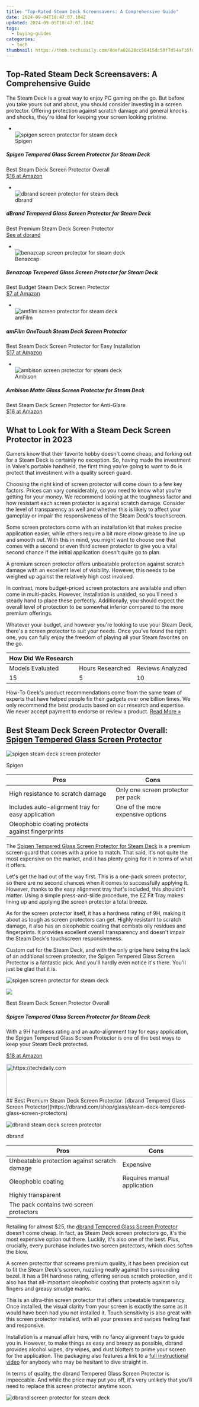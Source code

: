 ```yaml
---
title: "Top-Rated Steam Deck Screensavers: A Comprehensive Guide"
date: 2024-09-04T18:47:07.104Z
updated: 2024-09-05T18:47:07.104Z
tags:
  - buying-guides
categories:
  - tech
thumbnail: https://thmb.techidaily.com/8defa02626cc56415dc50f7d54a716fd558d3dd721a0ce14cdc43e33e2f2d6de.jpg
---
```


## Top-Rated Steam Deck Screensavers: A Comprehensive Guide

The Steam Deck is a great way to enjoy PC gaming on the go. But before you take yours out and about, you should consider investing in a screen protector. Offering protection against scratch damage and general knocks and shocks, they're ideal for keeping your screen looking pristine.

* [](https://www.amazon.com/Spigen-Tempered-Protector-Designed-Hardness/dp/B0BGQSZJTG?tag=htg-v2-4vvm2hu-20&ascsubtag=UUhtgUeUpU2000455&asc%5Frefurl=https%3A%2F%2Fwww.howtogeek.com%2Fbest-steam-deck-screen-protectors%2F&asc%5Fcampaign=Commerce)  
![spigen screen protector for steam deck](https://static1.howtogeekimages.com/wordpress/wp-content/uploads/2023/10/spigen-screen-protector-for-steam-deck.png)  
Spigen  
#####  Spigen Tempered Glass Screen Protector for Steam Deck  
Best Steam Deck Screen Protector Overall  
[$18 at Amazon](https://www.amazon.com/Spigen-Tempered-Protector-Designed-Hardness/dp/B0BGQSZJTG?tag=htg-v2-4vvm2hu-20&ascsubtag=UUhtgUeUpU2000455&asc%5Frefurl=https%3A%2F%2Fwww.howtogeek.com%2Fbest-steam-deck-screen-protectors%2F&asc%5Fcampaign=Commerce)
* [](https://dbrand.com/shop/glass/steam-deck-tempered-glass-screen-protectors)  
![dbrand screen protector for steam deck](https://static1.howtogeekimages.com/wordpress/wp-content/uploads/2023/10/dbrand-screen-protector-for-steam-deck.png)  
dbrand  
#####  dBrand Tempered Glass Screen Protector for Steam Deck  
Best Premium Steam Deck Screen Protector  
[See at dbrand](https://dbrand.com/shop/glass/steam-deck-tempered-glass-screen-protectors)
* [](https://www.amazon.com/Benazcap-Protector-Tempered-Installation-Anti-Scratch/dp/B09PR8NBZZ?tag=htg-v2-4vvm2hu-20&ascsubtag=UUhtgUeUpU2000455&asc%5Frefurl=https%3A%2F%2Fwww.howtogeek.com%2Fbest-steam-deck-screen-protectors%2F&asc%5Fcampaign=Commerce)  
![benazcap screen protector for steam deck](https://static1.howtogeekimages.com/wordpress/wp-content/uploads/2023/10/benazcap-screen-protector-for-steam-deck.png)  
Benazcap  
#####  Benazcap Tempered Glass Screen Protector for Steam Deck  
Best Budget Steam Deck Screen Protector  
[$7 at Amazon](https://www.amazon.com/Benazcap-Protector-Tempered-Installation-Anti-Scratch/dp/B09PR8NBZZ?tag=htg-v2-4vvm2hu-20&ascsubtag=UUhtgUeUpU2000455&asc%5Frefurl=https%3A%2F%2Fwww.howtogeek.com%2Fbest-steam-deck-screen-protectors%2F&asc%5Fcampaign=Commerce)
* [](https://www.amazon.com/amFilm-OneTouch-Compatible-Protector-Installation/dp/B0BFB1P1JM?tag=htg-v2-4vvm2hu-20&ascsubtag=UUhtgUeUpU2000455&asc%5Frefurl=https%3A%2F%2Fwww.howtogeek.com%2Fbest-steam-deck-screen-protectors%2F&asc%5Fcampaign=Commerce)  
![amfilm screen protector for steam deck](https://static1.howtogeekimages.com/wordpress/wp-content/uploads/2023/10/amfilm-screen-protector-for-steam-deck.png)  
amFilm  
#####  amFilm OneTouch Steam Deck Screen Protector  
Best Steam Deck Screen Protector for Easy Installation  
[$17 at Amazon](https://www.amazon.com/amFilm-OneTouch-Compatible-Protector-Installation/dp/B0BFB1P1JM?tag=htg-v2-4vvm2hu-20&ascsubtag=UUhtgUeUpU2000455&asc%5Frefurl=https%3A%2F%2Fwww.howtogeek.com%2Fbest-steam-deck-screen-protectors%2F&asc%5Fcampaign=Commerce)
* [](https://www.amazon.com/Ambison-Protector-Fingerprint-Sensitive-Installation/dp/B09ZTHNC6L?tag=htg-v2-4vvm2hu-20&ascsubtag=UUhtgUeUpU2000455&asc%5Frefurl=https%3A%2F%2Fwww.howtogeek.com%2Fbest-steam-deck-screen-protectors%2F&asc%5Fcampaign=Commerce)  
![ambison screen protector for steam deck](https://static1.howtogeekimages.com/wordpress/wp-content/uploads/2023/10/ambison-screen-protector-for-steam-deck.png)  
Ambison  
#####  Ambison Matte Glass Screen Protector for Steam Deck  
Best Steam Deck Screen Protector for Anti-Glare  
[$16 at Amazon](https://www.amazon.com/Ambison-Protector-Fingerprint-Sensitive-Installation/dp/B09ZTHNC6L?tag=htg-v2-4vvm2hu-20&ascsubtag=UUhtgUeUpU2000455&asc%5Frefurl=https%3A%2F%2Fwww.howtogeek.com%2Fbest-steam-deck-screen-protectors%2F&asc%5Fcampaign=Commerce)

##  What to Look for With a Steam Deck Screen Protector in 2023

 Gamers know that their favorite hobby doesn't come cheap, and forking out for a Steam Deck is certainly no exception. So, having made the investment in Valve's portable handheld, the first thing you're going to want to do is protect that investment with a quality screen guard.

 Choosing the right kind of screen protector will come down to a few key factors. Prices can vary considerably, so you need to know what you're getting for your money. We recommend looking at the toughness factor and how resistant each screen protector is against scratch damage. Consider the level of transparency as well and whether this is likely to affect your gameplay or impair the responsiveness of the Steam Deck's touchscreen.

 Some screen protectors come with an installation kit that makes precise application easier, while others require a bit more elbow grease to line up and smooth out. With this in mind, you might want to choose one that comes with a second or even third screen protector to give you a vital second chance if the initial application doesn't quite go to plan.

 A premium screen protector offers unbeatable protection against scratch damage with an excellent level of visibility. However, this needs to be weighed up against the relatively high cost involved.

 In contrast, more budget-priced screen protectors are available and often come in multi-packs. However, installation is unaided, so you'll need a steady hand to place these perfectly. Additionally, you should expect the overall level of protection to be somewhat inferior compared to the more premium offerings.

 Whatever your budget, and however you're looking to use your Steam Deck, there's a screen protector to suit your needs. Once you've found the right one, you can fully enjoy the freedom of playing all your Steam favorites on the go.

| **How Did We Research** |                  |                  |
| ----------------------- | ---------------- | ---------------- |
| Models Evaluated        | Hours Researched | Reviews Analyzed |
| 15                      | 5                | 10               |

 How-To Geek's product recommendations come from the same team of experts that have helped people fix their gadgets over one billion times. We only recommend the best products based on our research and expertise. We never accept payment to endorse or review a product. [Read More »](https://win-howtos.techidaily.com/resolving-unresponsive-mousepad-problems-on-windows-systems-windows-7810/) 

##  Best Steam Deck Screen Protector Overall: [Spigen Tempered Glass Screen Protector](https://www.amazon.com/Spigen-Tempered-Protector-Designed-Hardness/dp/B0BGQSZJTG?tag=htg-v2-4vvm2hu-20&ascsubtag=UUhtgUeUpU2000455&asc%5Frefurl=https%3A%2F%2Fwww.howtogeek.com%2Fbest-steam-deck-screen-protectors%2F&asc%5Fcampaign=Commerce) 

![spigen steam deck screen protector](https://static1.howtogeekimages.com/wordpress/wp-content/uploads/2023/10/spigen-steam-deck-screen-protector.jpg) 

Spigen

| Pros                                              | Cons                               |
| ------------------------------------------------- | ---------------------------------- |
| High resistance to scratch damage                 | Only one screen protector per pack |
| Includes auto-alignment tray for easy application | One of the more expensive options  |
| Oleophobic coating protects against fingerprints  |                                    |

 The [Spigen Tempered Glass Screen Protector for Steam Deck](https://www.amazon.com/Spigen-Tempered-Protector-Designed-Hardness/dp/B0BGQSZJTG?tag=htg-v2-4vvm2hu-20&ascsubtag=UUhtgUeUpU2000455&asc%5Frefurl=https%3A%2F%2Fwww.howtogeek.com%2Fbest-steam-deck-screen-protectors%2F&asc%5Fcampaign=Commerce) is a premium screen guard that comes with a price to match. That said, it's not quite the most expensive on the market, and it has plenty going for it in terms of what it offers.

 Let's get the bad out of the way first. This is a one-pack screen protector, so there are no second chances when it comes to successfully applying it. However, thanks to the easy alignment tray that's included, this shouldn't matter. Using a simple press-and-slide procedure, the EZ Fit Tray makes lining up and applying the screen protector a total breeze.

 As for the screen protector itself, it has a hardness rating of 9H, making it about as tough as screen protectors can get. Highly resistant to scratch damage, it also has an oleophobic coating that combats oily residues and fingerprints. It provides excellent overall transparency and doesn't impair the Steam Deck's touchscreen responsiveness.

 Custom cut for the Steam Deck, and with the only gripe here being the lack of an additional screen protector, the Spigen Tempered Glass Screen Protector is a fantastic pick. And you'll hardly even notice it's there. You'll just be glad that it is.

![spigen screen protector for steam deck](https://static1.howtogeekimages.com/wordpress/wp-content/uploads/2023/10/spigen-screen-protector-for-steam-deck.png) 

![](https://static1.howtogeekimages.com/wordpresshttps://static0.howtogeekimages.com/wordpress/wp-content/uploads/2023/07/2023-howtogeek-best_of-generic.png) 

Best Steam Deck Screen Protector Overall 

#####  Spigen Tempered Glass Screen Protector for Steam Deck 

With a 9H hardness rating and an auto-alignment tray for easy application, the Spigen Tempered Glass Screen Protector is one of the best ways to keep your Steam Deck protected.

[$18 at Amazon](https://www.amazon.com/Spigen-Tempered-Protector-Designed-Hardness/dp/B0BGQSZJTG?tag=htg-v2-4vvm2hu-20&ascsubtag=UUhtgUeUpU2000455&asc%5Frefurl=https%3A%2F%2Fwww.howtogeek.com%2Fbest-steam-deck-screen-protectors%2F&asc%5Fcampaign=Commerce) 

<!-- affiliate ads begin -->
<a href="https://appsumo.8odi.net/c/5597632/2100542/7443" target="_top" id="2100542">
  <img src="//a.impactradius-go.com/display-ad/7443-2100542" border="0" alt="https://techidaily.com" width="728" height="90"/>
</a>
<img height="0" width="0" src="https://appsumo.8odi.net/i/5597632/2100542/7443" style="position:absolute;visibility:hidden;" border="0" />
<!-- affiliate ads end -->
##  Best Premium Steam Deck Screen Protector: [dbrand Tempered Glass Screen Protector](https://dbrand.com/shop/glass/steam-deck-tempered-glass-screen-protectors) 

![dbrand steam deck screen protector](https://static1.howtogeekimages.com/wordpress/wp-content/uploads/2023/10/dbrand-steam-deck-screen-protector.jpg) 

dbrand

| Pros                                         | Cons                        |
| -------------------------------------------- | --------------------------- |
| Unbeatable protection against scratch damage | Expensive                   |
| Oleophobic coating                           | Requires manual application |
| Highly transparent                           |                             |
| The pack contains two screen protectors      |                             |

 Retailing for almost $25, the [dbrand Tempered Glass Screen Protector](https://dbrand.com/shop/glass/steam-deck-tempered-glass-screen-protectors) doesn't come cheap. In fact, as Steam Deck screen protectors go, it's the most expensive option out there. Luckily, it's also one of the best. Plus, crucially, every purchase includes two screen protectors, which does soften the blow.

 A screen protector that screams premium quality, it has been precision cut to fit the Steam Deck's screen, nuzzling neatly against the surrounding bezel. It has a 9H hardness rating, offering serious scratch protection, and it also has that all-important oleophobic coating that protects against oily fingers and greasy smudge marks.

 This is an ultra-thin screen protector that offers unbeatable transparency. Once installed, the visual clarity from your screen is exactly the same as it would have been had you not installed it. Touch sensitivity is also great with this screen protector installed, with all your presses and swipes feeling fast and responsive.

 Installation is a manual affair here, with no fancy alignment trays to guide you in. However, to make things as easy and breezy as possible, dbrand provides alcohol wipes, dry wipes, and dust blotters to prime your screen for the application. The packaging also features a link to a [full instructional video](https://www.anrdoezrs.net/links/3607085/type/dlg/sid/UUhtgUeUpU2000455/https://www.youtube.com/watch?v=ZhIzhurIy7E) for anybody who may be hesitant to dive straight in.

 In terms of quality, the dbrand Tempered Glass Screen Protector is impeccable. And while the price may put you off, it's very unlikely that you'll need to replace this screen protector anytime soon.

![dbrand screen protector for steam deck](https://static1.howtogeekimages.com/wordpress/wp-content/uploads/2023/10/dbrand-screen-protector-for-steam-deck.png) 

<!-- affiliate ads begin -->
<span id="1993654">
					<video width="128" height="480" style="cursor:pointer"
           poster="//a.impactradius-go.com/display-clicktoplayimage/1993654.png"
           onclick="if(!this.playClicked){this.play();this.setAttribute('controls',true);this.playClicked=true;}">
	   <source src="//a.impactradius-go.com/display-ad/22993-1993654">
	   <img src="//a.impactradius-go.com/display-clicktoplayimage/1993654.png" style="border: none; height: 100%; width: 100%; object-fit: contain">
	</video>
	<div style="width:80px;text-align:center"><a href="javascript:window.open(decodeURIComponent('https%3A%2F%2Fhomestyler.sjv.io%2Fc%2F5597632%2F1993654%2F22993'), '_blank');void(0);">Click here</a></div>
</span>
<img height="0" width="0" src="https://imp.pxf.io/i/5597632/1993654/22993" style="position:absolute;visibility:hidden;" border="0" />
<!-- affiliate ads end -->
![](https://static1.howtogeekimages.com/wordpresshttps://static0.howtogeekimages.com/wordpress/wp-content/uploads/2023/07/2023-howtogeek-best_of-generic.png) 

<!-- affiliate ads begin -->
<a href="https://aligracehair.sjv.io/c/5597632/2087239/19272" target="_top" id="2087239">
  <img src="//a.impactradius-go.com/display-ad/19272-2087239" border="0" alt="https://techidaily.com" width="728" height="90"/>
</a>
<img height="0" width="0" src="https://aligracehair.sjv.io/i/5597632/2087239/19272" style="position:absolute;visibility:hidden;" border="0" />
<!-- affiliate ads end -->
Best Premium Steam Deck Screen Protector

#####  dBrand Tempered Glass Screen Protector for Steam Deck

The dbrand Tempered Glass Screen Protector offers unbeatable protection for your Steam Deck without compromising on screen transparency or touchscreen sensitivity.

[See at dbrand](https://dbrand.com/shop/glass/steam-deck-tempered-glass-screen-protectors) 

<!-- affiliate ads begin -->
<span id="1938141">
					<video width="576" height="240" style="cursor:pointer"
           poster="//a.impactradius-go.com/display-clicktoplayimage/1938141.png"
           onclick="if(!this.playClicked){this.play();this.setAttribute('controls',true);this.playClicked=true;}">
	   <source src="//a.impactradius-go.com/display-ad/22993-1938141">
	   <img src="//a.impactradius-go.com/display-clicktoplayimage/1938141.png" style="border: none; height: 100%; width: 100%; object-fit: contain">
	</video>
	<div style="width:360px;text-align:center"><a href="javascript:window.open(decodeURIComponent('https%3A%2F%2Fhomestyler.sjv.io%2Fc%2F5597632%2F1938141%2F22993'), '_blank');void(0);">Click here</a></div>
</span>
<img height="0" width="0" src="https://imp.pxf.io/i/5597632/1938141/22993" style="position:absolute;visibility:hidden;" border="0" />
<!-- affiliate ads end -->
##  Best Budget Steam Deck Screen Protector: [Benazcap Tempered Glass Screen Protector](https://www.amazon.com/Benazcap-Protector-Tempered-Installation-Anti-Scratch/dp/B09PR8NBZZ?tag=htg-v2-4vvm2hu-20&ascsubtag=UUhtgUeUpU2000455&asc%5Frefurl=https%3A%2F%2Fwww.howtogeek.com%2Fbest-steam-deck-screen-protectors%2F&asc%5Fcampaign=Commerce) 

![benazcap steam deck screen protector-1](https://static1.howtogeekimages.com/wordpress/wp-content/uploads/2023/10/benazcap-steam-deck-screen-protector-1.jpg) 

Benazcap

| Pros                                        | Cons                                                     |
| ------------------------------------------- | -------------------------------------------------------- |
| Affordable option                           | The application isn't as fuss-free as some other options |
| Offers a decent level of overall protection | Small chance of air bubbles appearing                    |
| Contains two screen protectors              |                                                          |

 Premium accessories aren't for everyone, and you may feel that you don't need to outfit your Steam Deck with the very best of everything. If AAA protection isn't your thing, and you just want something that offers dependable protection as well as value for money, then the [Benazcap Tempered Glass Screen Protector](https://www.amazon.com/Benazcap-Protector-Tempered-Installation-Anti-Scratch/dp/B09PR8NBZZ?tag=htg-v2-4vvm2hu-20&ascsubtag=UUhtgUeUpU2000455&asc%5Frefurl=https%3A%2F%2Fwww.howtogeek.com%2Fbest-steam-deck-screen-protectors%2F&asc%5Fcampaign=Commerce) could be the one for you.

 It's been designed specifically for the Steam Deck and is cut to fit the screen's exact dimensions. You get two screen protectors in the pack, as well as wipes, cleaning cloths, and stickers to aid you with the manual installation. This screen protector has an impressive hardness rating of 9H, like the more premium screen protectors, and therefore offers robust anti-scratch protection.

 A hydrophobic coating helps to guard your screen against the odd bit of splash damage, and an [oleophobic coating](https://extra-approaches.techidaily.com/2024-approved-online-partnerships-crafting-brand-joint-ventures-on-youtube/) does the same against fingerprints and oils. This tempered film protects against blue light eye strains and headaches. The overall transparency with this budget screen protector is pretty decent, as is the touch sensitivity, though it can't quite match the more premium options.

 The main sticking point here is the ease of installation. It's not the easiest, and you can expect the odd air bubble here and there during installation. And while it's nothing that can't be carefully smoothed out, there are screen protectors easier to apply than this one.

 However, despite a slightly more fiddly application than its premium counterparts, the Benazcap Tempered Glass Screen Protector is still a high-quality Steam Deck screen protector at a very reasonable price point and well worth considering if you're looking to save a few bucks.

![benazcap screen protector for steam deck](https://static1.howtogeekimages.com/wordpress/wp-content/uploads/2023/10/benazcap-screen-protector-for-steam-deck.png) 

![](https://static1.howtogeekimages.com/wordpresshttps://static0.howtogeekimages.com/wordpress/wp-content/uploads/2023/07/2023-howtogeek-best_of-generic.png) 

<!-- affiliate ads begin -->
<a href="https://aligracehair.sjv.io/c/5597632/2135361/19272" target="_top" id="2135361">
  <img src="//a.impactradius-go.com/display-ad/19272-2135361" border="0" alt="https://techidaily.com" width="728" height="90"/>
</a>
<img height="0" width="0" src="https://aligracehair.sjv.io/i/5597632/2135361/19272" style="position:absolute;visibility:hidden;" border="0" />
<!-- affiliate ads end -->
Best Budget Steam Deck Screen Protector

#####  Benazcap Tempered Glass Screen Protector for Steam Deck

Offering heavy-duty protection without the price tag, the Benazcap Tempered Glass Screen Protector is great for keeping your Steam Deck protected without breaking the bank.

[$7 at Amazon](https://www.amazon.com/Benazcap-Protector-Tempered-Installation-Anti-Scratch/dp/B09PR8NBZZ?tag=htg-v2-4vvm2hu-20&ascsubtag=UUhtgUeUpU2000455&asc%5Frefurl=https%3A%2F%2Fwww.howtogeek.com%2Fbest-steam-deck-screen-protectors%2F&asc%5Fcampaign=Commerce) 

##  Best Steam Deck Screen Protector for Easy Installation: [amFilm OneTouch Steam Deck Screen Protector](https://www.amazon.com/amFilm-OneTouch-Compatible-Protector-Installation/dp/B0BFB1P1JM?tag=htg-v2-4vvm2hu-20&ascsubtag=UUhtgUeUpU2000455&asc%5Frefurl=https%3A%2F%2Fwww.howtogeek.com%2Fbest-steam-deck-screen-protectors%2F&asc%5Fcampaign=Commerce) 

![amfilm steam deck screen protector](https://static1.howtogeekimages.com/wordpress/wp-content/uploads/2023/10/amfilm-steam-deck-screen-protector.jpg) 

<!-- affiliate ads begin -->
<a href="https://aligracehair.sjv.io/c/5597632/1934188/19272" target="_top" id="1934188">
  <img src="//a.impactradius-go.com/display-ad/19272-1934188" border="0" alt="https://techidaily.com" width="728" height="90"/>
</a>
<img height="0" width="0" src="https://aligracehair.sjv.io/i/5597632/1934188/19272" style="position:absolute;visibility:hidden;" border="0" />
<!-- affiliate ads end -->
amFilm

| Pros                                                           | Cons                                          |
| -------------------------------------------------------------- | --------------------------------------------- |
| Super-fast installation                                        | Easy application is the only standout feature |
| Includes two screen protectors with individual alignment trays |                                               |
| Good all-round protection for your screen                      |                                               |

 If a fuss-free application is at the top of your wishlist, the [amFilm OneTouch Steam Deck Screen Protector](https://www.amazon.com/amFilm-OneTouch-Compatible-Protector-Installation/dp/B0BFB1P1JM?tag=htg-v2-4vvm2hu-20&ascsubtag=UUhtgUeUpU2000455&asc%5Frefurl=https%3A%2F%2Fwww.howtogeek.com%2Fbest-steam-deck-screen-protectors%2F&asc%5Fcampaign=Commerce) should get your attention. It comes with an auto-alignment tray and boasts an 'on in sixty seconds' easy installation.

 Lining up the plastic frame perfectly across the top of your screen is a foolproof endeavor. Thanks to its edge guards, it holds its position easily without any slippage. A gentle but firm press results in a perfect application with no bubbles or mess. However, should your nerves get the better of you, there is a second screen protector here for added peace of mind.

 As for the screen protector itself, it has a 9H surface hardness, as well as an ultra-thin 0.3 millimeter thickness. It offers a high transparency of 99.9% and skillfully wards off unsightly fingerprint smudges, thanks to its oleophobic coating. The surface is nice and responsive, too, and you shouldn't notice any significant loss in sensitivity on the touchscreen.

 Inside each pack, you'll find two screen protector kits (each with a screen protector preloaded), dust removal covers, wet wipes, microfiber cloths, and a QR code for an installation video. Everything you need for cleaning and prepping your screen to ensure no stray fibers or hair creeps in underneath to ruin your day.

 Applying a screen protector for your Steam Deck doesn't get any easier than with the amFilm OneTouch Screen Protector.

![amfilm screen protector for steam deck](https://static1.howtogeekimages.com/wordpress/wp-content/uploads/2023/10/amfilm-screen-protector-for-steam-deck.png) 

![](https://static1.howtogeekimages.com/wordpresshttps://static0.howtogeekimages.com/wordpress/wp-content/uploads/2023/07/2023-howtogeek-best_of-generic.png) 

Best Steam Deck Screen Protector for Easy Installation

#####  amFilm OneTouch Steam Deck Screen Protector

With its handy auto-alignment tray and hassle-free installation process, the amFilm OneTouch Steam Deck Screen Protector is the fastest way to protect your screen against accidental damage.

[$17 at Amazon](https://www.amazon.com/amFilm-OneTouch-Compatible-Protector-Installation/dp/B0BFB1P1JM?tag=htg-v2-4vvm2hu-20&ascsubtag=UUhtgUeUpU2000455&asc%5Frefurl=https%3A%2F%2Fwww.howtogeek.com%2Fbest-steam-deck-screen-protectors%2F&asc%5Fcampaign=Commerce) 

<!-- affiliate ads begin -->
<span id="1912746">
					<video width="240" height="200" style="cursor:pointer"
           poster="//a.impactradius-go.com/display-clicktoplayimage/1912746.png"
           onclick="if(!this.playClicked){this.play();this.setAttribute('controls',true);this.playClicked=true;}">
	   <source src="//a.impactradius-go.com/display-ad/20231-1912746">
	   <img src="//a.impactradius-go.com/display-clicktoplayimage/1912746.png" style="border: none; height: 100%; width: 100%; object-fit: contain">
	</video>
	<div style="width:150px;text-align:center"><a href="javascript:window.open(decodeURIComponent('https%3A%2F%2Fmindmanager.sjv.io%2Fc%2F5597632%2F1912746%2F20231'), '_blank');void(0);">Click here</a></div>
</span>
<img height="0" width="0" src="https://imp.pxf.io/i/5597632/1912746/20231" style="position:absolute;visibility:hidden;" border="0" />
<!-- affiliate ads end -->
##  Best Anti-Glare Steam Deck Screen Protector: [Ambison Matte Glass Screen Protector](https://www.amazon.com/Ambison-Protector-Fingerprint-Sensitive-Installation/dp/B09ZTHNC6L?tag=htg-v2-4vvm2hu-20&ascsubtag=UUhtgUeUpU2000455&asc%5Frefurl=https%3A%2F%2Fwww.howtogeek.com%2Fbest-steam-deck-screen-protectors%2F&asc%5Fcampaign=Commerce) 

![ambison steam deck screen protector](https://static1.howtogeekimages.com/wordpress/wp-content/uploads/2023/10/ambison-steam-deck-screen-protector.jpg) 

Ambison

| Pros                                        | Cons                                          |
| ------------------------------------------- | --------------------------------------------- |
| Excellent for anti-glare and outdoor gaming | Not suitable for the 512GB Steam Deck version |
| Contains two screen protectors              | Manual installation                           |
| Good all-round protection                   |                                               |

 Thanks to its portability, the Steam Deck combines your passion for gaming with a good, healthy dose of fresh air. However, if you're planning to enjoy gaming in the park on your lunch break, you'll want a screen protector that functions well in direct sunlight. Luckily, the [Ambison Matte Glass Screen Protector](https://www.amazon.com/Ambison-Protector-Fingerprint-Sensitive-Installation/dp/B09ZTHNC6L?tag=htg-v2-4vvm2hu-20&ascsubtag=UUhtgUeUpU2000455&asc%5Frefurl=https%3A%2F%2Fwww.howtogeek.com%2Fbest-steam-deck-screen-protectors%2F&asc%5Fcampaign=Commerce) is a great anti-glare option for al-fresco gamers.

 Formulated with matte anti-glare glass, it is designed to repel light reflection, reducing any dazzling effects and enabling you to enjoy unhindered gameplay outdoors, even in strong sunlight. However, it is best used on the 64GB and 256GB models only, as the 512GB version already has a screen made with matte anti-glare etched glass; which renders this screen protector somewhat redundant.

 Besides its anti-glare properties, the Ambison screen protector carries a 9H hardness rating as well as an oleophobic coating to protect against fingerprints. Installation requires a steady hand, and you'll need to manually smooth things out to prevent any air bubbles from popping up. With two screen protectors in each pack, this isn't a big deal though.

 Offering a fantastically clear view even under challenging lighting conditions, the Ambison Matte Glass Screen Protector is the ideal choice for open-air gaming. If you already own an anti-glare 512GB Steam Deck, you will probably want to stroll past this one and look at an alternative. But for 64GB or 256GB Steam Deck owners, you should consider this screen protector if you're looking for anti-glare.

![ambison screen protector for steam deck](https://static1.howtogeekimages.com/wordpress/wp-content/uploads/2023/10/ambison-screen-protector-for-steam-deck.png) 

<!-- affiliate ads begin -->
<a href="https://united.elfm.net/c/5597632/517826/4704" target="_top" id="517826">
  <img src="//a.impactradius-go.com/display-ad/4704-517826" border="0" alt="https://techidaily.com" width="728" height="90"/>
</a>
<img height="0" width="0" src="https://united.elfm.net/i/5597632/517826/4704" style="position:absolute;visibility:hidden;" border="0" />
<!-- affiliate ads end -->
![](https://static1.howtogeekimages.com/wordpresshttps://static0.howtogeekimages.com/wordpress/wp-content/uploads/2023/07/2023-howtogeek-best_of-generic.png) 

Best Steam Deck Screen Protector for Anti-Glare

#####  Ambison Matte Glass Screen Protector for Steam Deck

Made from anti-glare matte glass, the Ambison Matte Glass Screen Protector allows you to see your Steam Deck screen clearly anywhere, even in direct sunlight.

[$16 at Amazon](https://www.amazon.com/Ambison-Protector-Fingerprint-Sensitive-Installation/dp/B09ZTHNC6L?tag=htg-v2-4vvm2hu-20&ascsubtag=UUhtgUeUpU2000455&asc%5Frefurl=https%3A%2F%2Fwww.howtogeek.com%2Fbest-steam-deck-screen-protectors%2F&asc%5Fcampaign=Commerce) 

## FAQ

<!-- affiliate ads begin -->
<span id="2127886">
					<video width="576" height="1024" style="cursor:pointer"
           poster="//a.impactradius-go.com/display-clicktoplayimage/2127886.png"
           onclick="if(!this.playClicked){this.play();this.setAttribute('controls',true);this.playClicked=true;}">
	   <source src="//a.impactradius-go.com/display-ad/18498-2127886">
	   <img src="//a.impactradius-go.com/display-clicktoplayimage/2127886.png" style="border: none; height: 100%; width: 100%; object-fit: contain">
	</video>
	<div style="width:360px;text-align:center"><a href="javascript:window.open(decodeURIComponent('https%3A%2F%2Funicoeye.pxf.io%2Fc%2F5597632%2F2127886%2F18498'), '_blank');void(0);">Click here</a></div>
</span>
<img height="0" width="0" src="https://imp.pxf.io/i/5597632/2127886/18498" style="position:absolute;visibility:hidden;" border="0" />
<!-- affiliate ads end -->
### Do I Need a Screen Protector for My Steam Deck?

 A screen protector is by no means a necessary purchase, and you don't _need_ to get one for your Steam Deck. However, they offer some insurance against accidental knocks and scratches, and they're a very worthwhile investment that offers some longer-term protection for your device.

<!-- affiliate ads begin -->
<span id="1983584">
					<video width="576" height="240" style="cursor:pointer"
           poster="//a.impactradius-go.com/display-clicktoplayimage/1983584.png"
           onclick="if(!this.playClicked){this.play();this.setAttribute('controls',true);this.playClicked=true;}">
	   <source src="//a.impactradius-go.com/display-ad/22993-1983584">
	   <img src="//a.impactradius-go.com/display-clicktoplayimage/1983584.png" style="border: none; height: 100%; width: 100%; object-fit: contain">
	</video>
	<div style="width:360px;text-align:center"><a href="javascript:window.open(decodeURIComponent('https%3A%2F%2Fhomestyler.sjv.io%2Fc%2F5597632%2F1983584%2F22993'), '_blank');void(0);">Click here</a></div>
</span>
<img height="0" width="0" src="https://imp.pxf.io/i/5597632/1983584/22993" style="position:absolute;visibility:hidden;" border="0" />
<!-- affiliate ads end -->
### Will a Steam Deck Screen Protector Affect the Touch Screen?

 Most Steam Deck screen protectors are ultra-thin by design, with an average thickness of around 0.3 millimeters. You should not therefore notice any negative impact on the touchscreen's sensitivity.

### What Other Steam Deck Accessories Should I Consider?

 There are plenty of Steam Deck accessories to consider to get the most out of your handheld gaming. From sturdy carry cases to memory-expanding SSD cards, power banks to docking stations, as well as dedicated gaming headphones. And if you're looking to customize your Steam Deck's appearance, there are plenty of colorful skins to consider as well.

<ins class="adsbygoogle"
     style="display:block"
     data-ad-format="autorelaxed"
     data-ad-client="ca-pub-7571918770474297"
     data-ad-slot="1223367746"></ins>



<ins class="adsbygoogle"
     style="display:block"
     data-ad-client="ca-pub-7571918770474297"
     data-ad-slot="8358498916"
     data-ad-format="auto"
     data-full-width-responsive="true"></ins>


